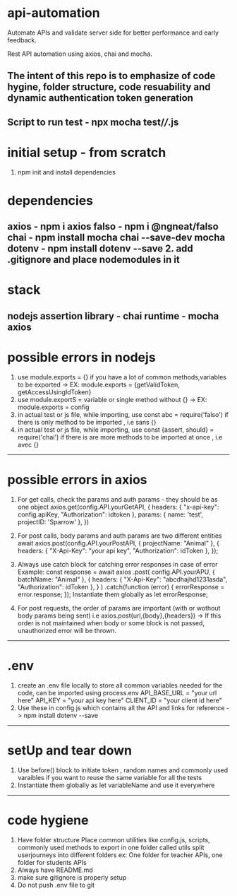 # api-automation
Automate APIs and validate server side for better performance and early feedback.

Rest API automation using axios, chai and mocha.

The intent of this repo is to emphasize of code hygine, folder structure, code resuability and dynamic authentication token generation
---------
Script to run test - npx mocha test/*/*.js
---------
# initial setup - from scratch
1. npm init
and install dependencies
# dependencies
axios - npm i axios
falso - npm i @ngneat/falso
chai - npm install mocha chai --save-dev
mocha
dotenv - npm install dotenv --save
2. add .gitignore and place nodemodules in it
-------------
# stack
nodejs
assertion library - chai
runtime - mocha
axios
-------------
# possible errors in nodejs
1. use module.exports = {} if you have a lot of common methods,variables to be exported -> EX: module.exports = {getValidToken, getAccessUsingIdToken}
2. use module.exportS = variable or single method without {} -> EX: module.exports = config
3. in actual test or js file, while importing, use const abc = require('falso') if there is only method to be imported , i.e sans {}
4. in actual test or js file, while importing, use const {assert, should} = require('chai') if there is are more methods to be imported at once , i.e avec {}
-------------
# possible errors in axios
1. For get calls, check the params and auth params - they should be as one object
axios.get(config.API.yourGetAPI, {
            headers: {
                "x-api-key": config.apiKey,
                "Authorization": idtoken
            },
            params: {
                name: 'test',
                projectID: 'Sparrow'
            },
        })
2. For post calls, body params and auth params are two different entities
await axios.post(config.API.yourPostAPI,
                    { projectName: "Animal" },
                    {
                        headers: {
                            "X-Api-Key": "your api key",
                            "Authorization": idToken
                        },
                    });
3. Always use catch block for catching error responses in case of error
Example:
 const response = await axios
                .post(
                    config.API.yourAPU,
                    { batchName: "Animal" },
                    {
                        headers: {
                            "X-Api-Key": "abcdhajhd1231asda",
                            "Authorization": idToken
                        },
                    }
                )
                .catch(function (error) {
                    errorResponse = error.response;
                });
Instantiate them globally as let errorResponse;

4. For post requests, the order of params are important (with or wothout body params being sent) i.e axios.post(url,{body},{headers}) -> If this order is not maintained when body or some block is not passed, unauthorized error will be thrown. 
-------------
# .env
1. create an .env file locally to store all common variables needed for the code, can be imported using process.env
API_BASE_URL = "your url here"
API_KEY = "your api key here"
CLIENT_ID  = "your client id here"
2. Use these in config.js which contains all the API and links for reference -> npm install dotenv --save
-------------
# setUp and tear down
1. Use before() block to initiate token , random names and commonly used varaibles if you want to reuse the same variable for all the tests
2. Instantiate them globally as let variableName and use it everywhere
-------------
# code hygiene
1. Have folder structure 
    Place common utilities like config.js, scripts, commonly used methods to export in one folder called utils
    split userjourneys into different folders ex: One folder for teacher APIs, one folder for students APIs
2. Always have README.md
3. make sure gitignore is properly setup
4. Do not push .env file to git